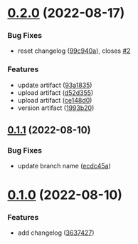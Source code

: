 # [0.2.0](https://github.com/Dani2182/greetings-ci/compare/v0.1.1...v0.2.0) (2022-08-17)


### Bug Fixes

* reset changelog ([99c940a](https://github.com/Dani2182/greetings-ci/commit/99c940ace2344cc9ef6cb9dc6bf99e381e582b00)), closes [#2](https://github.com/Dani2182/greetings-ci/issues/2)


### Features

* update artifact ([93a1835](https://github.com/Dani2182/greetings-ci/commit/93a18359a6fdfb3974f5b90fdf54a7daf5d05c8f))
* upload artifact ([d52d355](https://github.com/Dani2182/greetings-ci/commit/d52d355f77b21ee13fcd20f48f29a206ec1701cf))
* upload artifact ([ce148d0](https://github.com/Dani2182/greetings-ci/commit/ce148d0d24f40db60386bdab0b04991f52fb6d22))
* version artifact ([1993b20](https://github.com/Dani2182/greetings-ci/commit/1993b209cf922c2d40af3dbb2811a3e6214ea737))



## [0.1.1](https://github.com/Dani2182/greetings-ci/compare/v0.1.0...v0.1.1) (2022-08-10)


### Bug Fixes

* update branch name ([ecdc45a](https://github.com/Dani2182/greetings-ci/commit/ecdc45ac80bf6b6cf26ba8be19a28241a6cdad1b))



# [0.1.0](https://github.com/Dani2182/greetings-ci/compare/3637427dfacc7d3ff5686484a1544635fb04bcc0...v0.1.0) (2022-08-10)


### Features

* add changelog ([3637427](https://github.com/Dani2182/greetings-ci/commit/3637427dfacc7d3ff5686484a1544635fb04bcc0))



